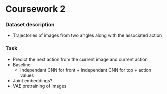 # Coursework 2

### Dataset description
* Trajectories of images from two angles along with the associated action

### Task
* Predict the next action from the current image and current action
* Baseline:
  * Independant CNN for front + Independant CNN for top + action values
* Joint embeddings?
* VAE pretraining of images
